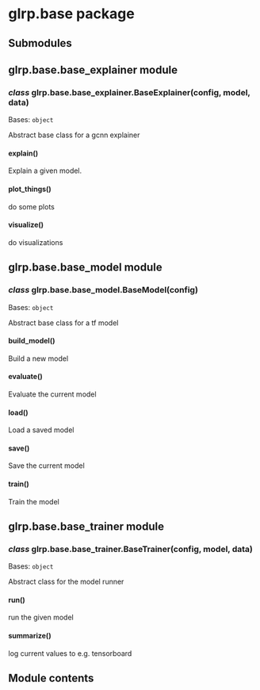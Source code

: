 # glrp.base package

## Submodules

## glrp.base.base_explainer module


### _class_ glrp.base.base_explainer.BaseExplainer(config, model, data)
Bases: `object`

Abstract base class for a gcnn explainer


#### explain()
Explain a given model.


#### plot_things()
do some plots


#### visualize()
do visualizations

## glrp.base.base_model module


### _class_ glrp.base.base_model.BaseModel(config)
Bases: `object`

Abstract base class for a tf model


#### build_model()
Build a new model


#### evaluate()
Evaluate the current model


#### load()
Load a saved model


#### save()
Save the current model


#### train()
Train the model

## glrp.base.base_trainer module


### _class_ glrp.base.base_trainer.BaseTrainer(config, model, data)
Bases: `object`

Abstract class for the model runner


#### run()
run the given model


#### summarize()
log current values to e.g. tensorboard

## Module contents
